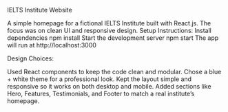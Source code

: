 IELTS Institute Website

A simple homepage for a fictional IELTS Institute built with React.js. The focus was on clean UI and responsive design.
Setup Instructions:
Install dependencies
npm install
Start the development server
npm start
The app will run at http://localhost:3000

Design Choices:

Used React components to keep the code clean and modular.
Chose a blue + white theme for a professional look.
Kept the layout simple and responsive so it works on both desktop and mobile.
Added sections like Hero, Features, Testimonials, and Footer to match a real institute’s homepage.

